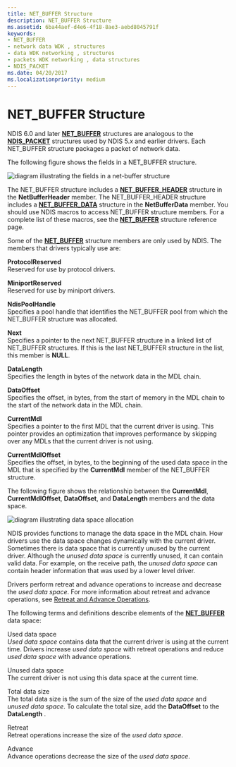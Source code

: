 ```yaml
---
title: NET_BUFFER Structure
description: NET_BUFFER Structure
ms.assetid: 6ba44aef-d4e6-4f18-8ae3-aebd8045791f
keywords:
- NET_BUFFER
- network data WDK , structures
- data WDK networking , structures
- packets WDK networking , data structures
- NDIS_PACKET
ms.date: 04/20/2017
ms.localizationpriority: medium
---
```


# NET\_BUFFER Structure





NDIS 6.0 and later [**NET\_BUFFER**](/windows-hardware/drivers/ddi/ndis/ns-ndis-_net_buffer) structures are analogous to the [**NDIS\_PACKET**](/previous-versions/windows/hardware/network/ff557086(v=vs.85)) structures used by NDIS 5.*x* and earlier drivers. Each NET\_BUFFER structure packages a packet of network data.

The following figure shows the fields in a NET\_BUFFER structure.

![diagram illustrating the fields in a net\-buffer structure](images/netbuffer.png)

The NET\_BUFFER structure includes a [**NET\_BUFFER\_HEADER**](/windows-hardware/drivers/ddi/ndis/ns-ndis-_net_buffer_header) structure in the **NetBufferHeader** member. The NET\_BUFFER\_HEADER structure includes a [**NET\_BUFFER\_DATA**](/windows-hardware/drivers/ddi/ndis/ns-ndis-_net_buffer_data) structure in the **NetBufferData** member. You should use NDIS macros to access NET\_BUFFER structure members. For a complete list of these macros, see the [**NET\_BUFFER**](/windows-hardware/drivers/ddi/ndis/ns-ndis-_net_buffer) structure reference page.

Some of the [**NET\_BUFFER**](/windows-hardware/drivers/ddi/ndis/ns-ndis-_net_buffer) structure members are only used by NDIS. The members that drivers typically use are:

<a href="" id="protocolreserved"></a>**ProtocolReserved**  
Reserved for use by protocol drivers.

<a href="" id="miniportreserved"></a>**MiniportReserved**  
Reserved for use by miniport drivers.

<a href="" id="ndispoolhandle"></a>**NdisPoolHandle**  
Specifies a pool handle that identifies the NET\_BUFFER pool from which the NET\_BUFFER structure was allocated.

<a href="" id="next"></a>**Next**  
Specifies a pointer to the next NET\_BUFFER structure in a linked list of NET\_BUFFER structures. If this is the last NET\_BUFFER structure in the list, this member is **NULL**.

<a href="" id="datalength"></a>**DataLength**  
Specifies the length in bytes of the network data in the MDL chain.

<a href="" id="dataoffset"></a>**DataOffset**  
Specifies the offset, in bytes, from the start of memory in the MDL chain to the start of the network data in the MDL chain.

<a href="" id="currentmdl"></a>**CurrentMdl**  
Specifies a pointer to the first MDL that the current driver is using. This pointer provides an optimization that improves performance by skipping over any MDLs that the current driver is not using.

<a href="" id="currentmdloffset"></a>**CurrentMdlOffset**  
Specifies the offset, in bytes, to the beginning of the used data space in the MDL that is specified by the **CurrentMdl** member of the NET\_BUFFER structure.

The following figure shows the relationship between the **CurrentMdl**, **CurrentMdlOffset**, **DataOffset**, and **DataLength** members and the data space.

![diagram illustrating data space allocation](images/netbufferdata-wmdl.png)

NDIS provides functions to manage the data space in the MDL chain. How drivers use the data space changes dynamically with the current driver. Sometimes there is data space that is currently unused by the current driver. Although the *unused data space* is currently unused, it can contain valid data. For example, on the receive path, the *unused data space* can contain header information that was used by a lower level driver.

Drivers perform retreat and advance operations to increase and decrease the *used data space*. For more information about retreat and advance operations, see [Retreat and Advance Operations](retreat-and-advance-operations.md).

The following terms and definitions describe elements of the [**NET\_BUFFER**](/windows-hardware/drivers/ddi/ndis/ns-ndis-_net_buffer) data space:

<a href="" id="used-data-space"></a>Used data space  
*Used data space* contains data that the current driver is using at the current time. Drivers increase *used data space* with retreat operations and reduce *used data space* with advance operations.

<a href="" id="unused-data-space"></a>Unused data space  
The current driver is not using this data space at the current time.

<a href="" id="total-data-size"></a>Total data size  
The total data size is the sum of the size of the *used data space* and *unused data space*. To calculate the total size, add the **DataOffset** to the **DataLength** .

<a href="" id="retreat"></a>Retreat  
Retreat operations increase the size of the *used data space*.

<a href="" id="advance"></a>Advance  
Advance operations decrease the size of the *used data space*.

 

